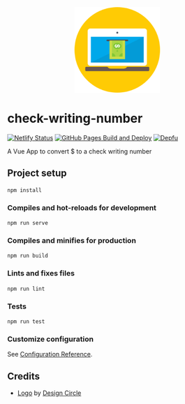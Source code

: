 <div align="center">
    <img src="https://raw.githubusercontent.com/zehengl/check-writing-number/main/public/logo-512.png" alt="logo" height="196">
</div>

# check-writing-number

[![Netlify Status](https://api.netlify.com/api/v1/badges/5d34cdcd-04d3-4b36-9215-d0134a806116/deploy-status)](https://app.netlify.com/sites/check-writing-number/deploys)
[![GitHub Pages Build and Deploy](https://github.com/zehengl/check-writing-number/actions/workflows/gh-pages-build-deploy.yml/badge.svg)](https://github.com/zehengl/check-writing-number/actions/workflows/gh-pages-build-deploy.yml)
[![Depfu](https://badges.depfu.com/badges/2d5af771660dfce57560e1a019bea0a5/count.svg)](https://depfu.com/github/zehengl/check-writing-number?project_id=23909)

A Vue App to convert \$ to a check writing number

## Project setup

```
npm install
```

### Compiles and hot-reloads for development

```
npm run serve
```

### Compiles and minifies for production

```
npm run build
```

### Lints and fixes files

```
npm run lint
```

### Tests

```
npm run test
```

### Customize configuration

See [Configuration Reference](https://cli.vuejs.org/config/).

## Credits

- [Logo][1] by [Design Circle][2]

[1]: https://www.iconfinder.com/icons/3319643/banking_cash_laptop_online_out_icon
[2]: https://www.iconfinder.com/oxy-Nation
